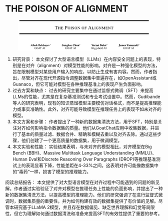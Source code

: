 # THE POISON OF ALIGNMENT

<figure><img src="../.gitbook/assets/image (2) (1) (1) (1) (1) (1) (1) (1) (1) (1) (1) (1) (1) (1) (1) (1) (1) (1).png" alt=""><figcaption></figcaption></figure>

1. 研究背景： 本文探讨了大型语言模型（LLMs）在内容安全问题上的表现，特别是在对齐（alignment）对模型性能的影响。对齐是一种强化模型的方法，旨在限制模型对某些用户输入的响应，以防止生成有害内容。然而，作者指出，尽管对齐在现代开源指令调整数据集中普遍存在，如OpenAssistant或Guanaco，但它可能对模型在各种推理基准上的表现产生负面影响。
2. 过去方案和缺点： 过去的研究主要集中在通过监督式微调（SFT）来提高LLMs的性能，尤其是在复杂基准测试和专业考试设置中。然而，Gudibande等人的研究表明，现有的知识蒸馏模型主要模仿对话格式，而不是提高推理能力或事实准确性。此外，对齐可能导致模型在推理任务上的表现不如未对齐的模型。
3. 本文方案和步骤： 作者提出了一种新的数据集清洗方法，用于SFT，特别是关注对齐如何影响指令数据集的质量。他们从GoatChat应用中收集数据，并进行了基本的质量过滤、数据合并、精确和模糊去重以及对齐去除。通过这些步骤，他们创建了一个更高质量的数据集，用于微调模型。
4. 本文实验和性能： 实验结果表明，与未对齐的模型相比，对齐模型在Big Bench (BBH)、Massive Multitask Language Understanding (MMLU)、Human Eval和Discrete Reasoning Over Paragraphs (DROP)等推理基准测试上的表现显著下降，性能差距在4-33%之间。这表明对齐可能像数据集中的“毒药”一样，损害了模型的推理能力。

阅读总结报告： 本文提供了对大型语言模型在对齐过程中可能遇到的问题的新见解。作者通过实验验证了对齐对模型在推理任务上性能的负面影响，并提出了一种新的数据集清洗方法，以提高模型的推理能力。他们的研究强调了在进行监督式微调时，数据集质量的重要性，并为如何构建有效的数据集提供了有价值的见解。尽管本研究基于LLaMA 2模型，并且存在数据偏见、缺乏世界理解和幻觉等局限性，但它为理解如何通过数据清洗和准备来提高SFT的有效性提供了重要的参考。
